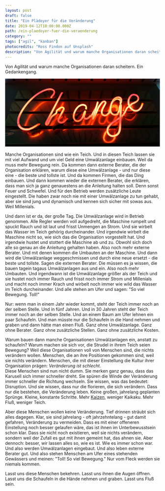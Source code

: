 ```yaml
---
layout: post
draft: false
title: "Ein Plädoyer für die Veränderung" 
date: 2019-04-12T18:00:00.000Z
path: /ein-plaedoyer-fuer-die-veraenderung
category: ""
tags: ["agil", "kanban"]
photocredits: "Ross Findon auf Unsplash"
description: "Von Agilität und warum manche Organisationen daran scheitern. Ein Gedankengang."
---
```


Von Agilität und warum manche Organisationen daran scheitern. Ein Gedankengang.

![Agilität ist Veränderung](./agilitaet-veraenderung.jpg)

Manche Organisationen sind wie ein Teich. Und in diesen Teich lassen sie mit viel Aufwand und um viel Geld eine Umwälzanlage einbauen. Weil da muss mehr Bewegung rein. Da kommen dann externe Berater, die der Organisation erklären, warum diese eine Umwälzanlage - und nur diese eine - die beste und tollste ist. Und da kommen Firmen, die das Ding einbauen. Und dann kommen wieder die externen Berater, die erklären, dass man sich ja ganz genauestens an die Anleitung halten soll. Denn sonst Feuer und Schwefel. Und für den Betrieb werden zusätzliche Leute eingestellt. Die haben zwar noch nie mit einer Umwälzanlage zu tun gehabt, aber sie sind jung und dynamisch und kennen sich sicher mit sowas aus. Weil Millenials.

Und dann ist er da, der große Tag. Die Umwälzanlage wird in Betrieb genommen. Alle Regler werden voll aufgedreht, die Maschine rumpelt und spuckt Rauch und ist laut und frisst Unmengen an Strom. Und sie wirbelt das Wasser im Teich gehörig durcheinander. Und irgendwie wirbelt die Maschine nicht so, wie sich das die Organisation vorgestellt hat. Und irgendwie hustet und stottert die Maschine ab und zu. Obwohl sich doch alle so genau an die Anleitung gehalten haben. Also noch mehr externe Berater. Und mit denen kommen die Umbauten an der Maschine. Und dann wird die Umwälzanlage weggeschmissen und durch eine neue ersetzt - die beste und tollste. Sagen die externen Berater. Die müssen es ja wissen, die bauen tagein tagaus Umwälzanlagen aus und ein. Also noch mehr Umbauten. Und irgendwann ist die Umwälzanlage größer als der Teich und sie hustet noch immer Rauch und frisst noch immer Strom und Millenials und macht noch immer Krach und wirbelt noch immer wie wild das Wasser im Teich durcheinander. Und alle stehen am Ufer und sagen: "So viel Bewegung. Toll!"

Nur: wenn man in einem Jahr wieder kommt, steht der Teich immer noch an der selben Stelle. Und in fünf Jahren. Und in 30 Jahren steht der Teich immer noch an der selben Stelle. Und an einem Baum am Ufer lehnen ein paar Schaufeln. Und man müsste nur die Schaufeln in die Hand nehmen und graben und dann hätte man einen Fluß. Ganz ohne Umwälzanlage. Ganz ohne Berater. Ganz ohne zusätzliche Stellen. Ganz ohne zusätzliche Kosten.

Warum bauen dann manche Organisationen Umwälzanlagen ein, anstatt zu schaufeln? Warum machen sie sich vor, die Strudel in ihrem Teich seien Bewegung? Weil diese Organisationen voll von Menschen sind, die nichts verändern wollen. Menschen, die an ihre Positionen gekommen sind, weil sie nichts verändern. Menschen, die mit dieser Einstellung die Kultur ihrer Organisation prägen: _Veränderung ist schlecht_.  
Diese Menschen sind nun nicht dumm. Sie merken ganz genau, dass das Karusell sich immer schneller dreht. Sie spüren die Winde der Veränderung immer schneller die Richtung wechseln. Sie wissen, was das bedeutet: Disruption. Und sie wissen, dass nur die florieren, die sich verändern. Dass nur die bestehen, die Veränderung leben. Keine großen, jahrelang geplanten Sprünge. Kleine, konstante Schritte. Mehr [Kaizen](/was-ist-eigentlich-agilitaet), weniger Kaikaku. Mehr Fluß, weniger Teich.

Aber diese Menschen wollen keine Veränderung. Tief drinnen sträubt sich alles dagegen. Klar, sie sind jahrelang - oft jahrzehntelang - gut damit gefahren, Veränderung zu vermeiden. Dass es mit einer offeneren Einstellung noch besser gelaufen wäre, das ist ihnen im Unterbewusstsein schon klar. Dass sie nicht noch existieren, weil sie nichts verändern, sondern weil der Zufall es gut mit ihnen gemeint hat, das ahnen sie. Aber dennoch: besser, wir lassen alles so, wie es ist. Wie es immer schon war. Und also werden Umwälzanlagen eingebaut. Und also leben externe Berater gut. Und also stehen Menschen am Ufer eines stehenden Gewässers und meinen: "Toll! So viel Bewegung." Nur vom Fleck werden sie niemals kommen.

Lasst uns diese Menschen bekehren. Lasst uns ihnen die Augen öffnen. Lasst uns die Schaufeln in die Hände nehmen und graben. Lasst uns Fluß sein.

